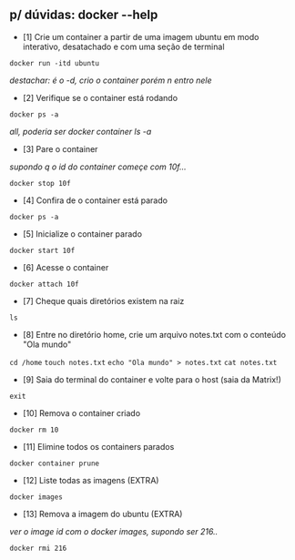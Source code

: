 ## p/ dúvidas: docker --help

- [1] Crie um container a partir de uma imagem ubuntu em modo interativo, desatachado e com uma seção de terminal

`docker run -itd ubuntu` 

<em>destachar: é o -d, crio o container porém n entro nele</em>

- [2] Verifique se o container está rodando

`docker ps -a`    

<em>all, poderia ser docker container ls -a</em>

- [3] Pare o container 

<em>supondo q o id do container começe com 10f...</em>

`docker stop 10f`

- [4] Confira de o container está parado

`docker ps -a`

- [5] Inicialize o container parado

`docker start 10f`

- [6] Acesse o container

`docker attach 10f`

- [7] Cheque quais diretórios existem na raiz

`ls`

- [8] Entre no diretório home, crie um arquivo notes.txt com o conteúdo "Ola mundo"

`cd /home`
`touch notes.txt`
`echo "Ola mundo" > notes.txt`
`cat notes.txt`

- [9] Saia do terminal do container e volte para o host (saia da Matrix!)

`exit`

- [10] Remova o container criado

`docker rm 10`

- [11] Elimine todos os containers parados 

`docker container prune`

- [12] Liste todas as imagens (EXTRA)

`docker images`

- [13] Remova a imagem do ubuntu (EXTRA)

<em>ver o image id com o docker images, supondo ser 216..</em>

`docker rmi 216`